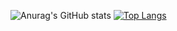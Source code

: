 ![Anurag's GitHub stats](https://github-readme-stats.vercel.app/api?username=DuduMarinho&show_icons=true&theme=radical)
[![Top Langs](https://github-readme-stats.vercel.app/api/top-langs/?username=anuraghazra)](https://github.com/anuraghazra/github-readme-stats)
